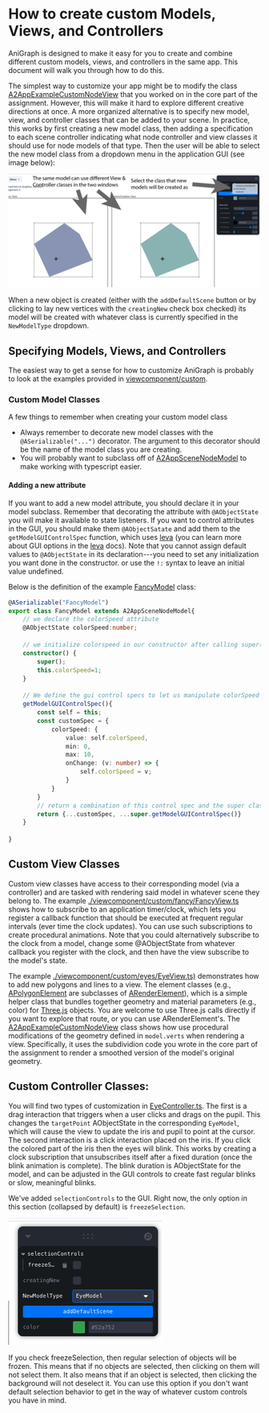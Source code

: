 # How to create custom Models, Views, and Controllers

AniGraph is designed to make it easy for you to create and combine different custom models, views, and controllers in the same app. This document will walk you through how to do this.


The simplest way to customize your app might be to modify the class [A2AppExampleCustomNodeView](viewcomponent/A2AppExampleCustomNodeView.ts) that you worked on in the core part of the assignment. However, this will make it hard to explore different creative directions at once. A more organized alternative is to specify new model, view, and controller classes that can be added to your scene. In practice, this works by first creating a new model class, then adding a specification to each scene controller indicating what node controller and view classes it should use for node models of that type. Then the user will be able to select the new model class from a dropdown menu in the application GUI (see image below):

![](../../images/customModelSelection.jpg)

When a new object is created (either with the `addDefaultScene` button or by clicking to lay new vertices with the `creatingNew` check box checked) its model will be created with whatever class is currently specified in the `NewModelType` dropdown.

## Specifying Models, Views, and Controllers
The easiest way to get a sense for how to customize AniGraph is probably to look at the examples provided in [viewcomponent/custom](./viewcomponent/custom).

### Custom Model Classes
A few things to remember when creating your custom model class
- Always remember to decorate new model classes with the `@ASerializable("...")` decorator. The argument to this decorator should be the name of the model class you are creating.
- You will probably want to subclass off of [A2AppSceneNodeModel](./mvc/scenenode/A2AppSceneNodeModel.ts) to make working with typescript easier.

#### Adding a new attribute
If you want to add a new model attribute, you should declare it in your model subclass. Remember that decorating the attribute with `@AObjectState` you will make it available to state listeners. If you want to control attributes in the GUI, you should make them `@AObjectSatate` and add them to the `getModelGUIControlSpec` function, which uses [leva](https://github.com/pmndrs/leva) (you can learn more about GUI options in the [leva](https://github.com/pmndrs/leva) docs). Note that you cannot assign default values to `@AObjectState` in its declaration---you need to set any initialization you want done in the constructor. or use the `!:` syntax to leave an initial value undefined.

Below is the definition of the example [FancyModel](./viewcomponent/custom/fancy/FancyModel.ts) class:
```typescript
@ASerializable("FancyModel")
export class FancyModel extends A2AppSceneNodeModel{
    // we declare the colorSpeed attribute
    @AObjectState colorSpeed:number;
    
    // we initialize colorspeed in our constructor after calling super()
    constructor() {
        super();
        this.colorSpeed=1;
    }

    // We define the gui control specs to let us manipulate colorSpeed with a slider
    getModelGUIControlSpec(){
        const self = this;
        const customSpec = {
            colorSpeed: {
                value: self.colorSpeed,
                min: 0,
                max: 10,
                onChange: (v: number) => {
                    self.colorSpeed = v;
                }
            }
        }
        // return a combination of this control spec and the super class's control spec.
        return {...customSpec, ...super.getModelGUIControlSpec()}
    }

}

```

## Custom View Classes
Custom view classes have access to their corresponding model (via a controller) and are tasked with rendering said model in whatever scene they belong to. The example [./viewcomponent/custom/fancy/FancyView.ts](./viewcomponent/custom/fancy/FancyView.ts) shows how to subscribe to an application timer/clock, which lets you register a callback function that should be executed at frequent regular intervals (ever time the clock updates). You can use such subscriptions to create procedural animations. Note that you could alternatively subscribe to the clock from a model, change some @AObjectState from whatever callback you register with the clock, and then have the view subscribe to the model's state.

The example [./viewcomponent/custom/eyes/EyeView.ts)](./viewcomponent/custom/eyes/EyeView.ts) demonstrates how to add new polygons and lines to a view. The element classes (e.g., [APolygonElement](../anigraph/arender/2d/APolygonElement.ts) are subclasses of [ARenderElement](../anigraph/arender/ARenderElement.ts)), which is a simple helper class that bundles together geometry and material parameters (e.g., color) for [Three.js](https://threejs.org/) objects. You are welcome to use Three.js calls directly if you want to explore that route, or you can use ARenderElement's. The [A2AppExampleCustomNodeView](./viewcomponent/A2AppExampleCustomNodeView.ts) class shows how use procedural modifications of the geometry defined in `model.verts` when rendering a view. Specifically, it uses the subdividion code you wrote in the core part of the assignment to render a smoothed version of the model's original geometry.

## Custom Controller Classes:
You will find two types of customization in [EyeController.ts](./viewcomponent/custom/eyes/EyeController.ts). The first is a drag interaction that triggers when a user clicks and drags on the pupil. This changes the `targetPoint` AObjectState in the corresponding `EyeModel`, which will cause the view to update the iris and pupil to point at the cursor. The second interaction is a click interaction placed on the iris. If you click the colored part of the iris then the eyes will blink. This works by creating a clock subscription that unsubscribes itself after a fixed duration (once the blink animation is complete). The blink duration is AObjectState for the model, and can be adjusted in the GUI controls to create fast regular blinks or slow, meaningful blinks. 

We've added `selectionControls` to the GUI. Right now, the only option in this section (collapsed by default) is `freezeSelection`.

![](../../images/newcustomcontrols.png)

If you check freezeSelection, then regular selection of objects will be frozen. This means that if no objects are selected, then clicking on them will not select them. It also means that if an object is selected, then clicking the background will not deselect it. You can use this option if you don't want default selection behavior to get in the way of whatever custom controls you have in mind. 

